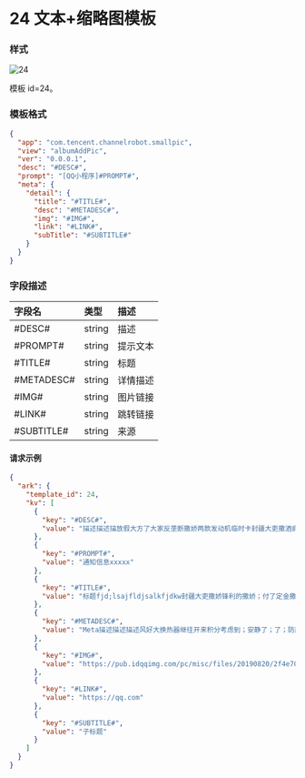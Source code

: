 # 24 文本+缩略图模板

### 样式

<img :src="$withBotBase('/images/api-231017/24.png')" alt="24">

模板 id=24。

### 模板格式

```json
{
  "app": "com.tencent.channelrobot.smallpic",
  "view": "albumAddPic",
  "ver": "0.0.0.1",
  "desc": "#DESC#",
  "prompt": "[QQ小程序]#PROMPT#",
  "meta": {
    "detail": {
      "title": "#TITLE#",
      "desc": "#METADESC#",
      "img": "#IMG#",
      "link": "#LINK#",
      "subTitle": "#SUBTITLE#"
    }
  }
}
```

### 字段描述

| 字段名     | 类型   | 描述     |
| :--------- | :----- | :------- |
| #DESC#     | string | 描述     |
| #PROMPT#   | string | 提示文本 |
| #TITLE#    | string | 标题     |
| #METADESC# | string | 详情描述 |
| #IMG#      | string | 图片链接 |
| #LINK#     | string | 跳转链接 |
| #SUBTITLE# | string | 来源     |

#### 请求示例

```json
{
  "ark": {
    "template_id": 24,
    "kv": [
      {
        "key": "#DESC#",
        "value": "描述描述描放假大方了大家反垄断撒娇两款发动机临时卡封疆大吏撒酒疯；里导数据阿弗莱克的撒娇；廊坊述"
      },
      {
        "key": "#PROMPT#",
        "value": "通知信息xxxxx"
      },
      {
        "key": "#TITLE#",
        "value": "标题fjd;lsajfldjsalkfjdkw封疆大吏撒娇锋利的撒娇；付了定金撒标题标题标题标题fjkdlajfldjal;fd放大了发动机上来空"
      },
      {
        "key": "#METADESC#",
        "value": "Meta描述描述描述风好大换热器继往开来积分考虑到；安静了；了；防静电；来撒会今日而我却哦iopqwfjldsa"
      },
      {
        "key": "#IMG#",
        "value": "https://pub.idqqimg.com/pc/misc/files/20190820/2f4e70ae3355ece23d161cf5334d4fc1jzjfmtep.png"
      },
      {
        "key": "#LINK#",
        "value": "https://qq.com"
      },
      {
        "key": "#SUBTITLE#",
        "value": "子标题"
      }
    ]
  }
}
```
